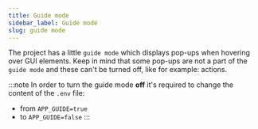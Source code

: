 ```yaml
---
title: Guide mode
sidebar_label: Guide mode
slug: guide mode
---
```


The project has a little `guide mode` which displays pop-ups when hovering over GUI elements. Keep in mind that some 
pop-ups are not a part of the `guide mode` and these can't be turned off, like for example: actions.

:::note
In order to turn the guide mode **off** it's required to change the content of the `.env` file:
* from `APP_GUIDE=true`
* to `APP_GUIDE=false`
:::